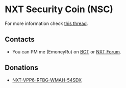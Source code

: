 # NXT Security Coin (NSC)
For more information check [this thread](https://nxtforum.org/index.php?topic=3669.0).
 
## Contacts
* You can PM me (EmoneyRu) on [BCT](https://bitcointalk.org/index.php?action=profile;u=125071;sa=summary) or [NXT Forum](https://nxtforum.org/index.php?action=profile;u=300).

## Donations
* [NXT-VPP6-RFBG-WMAH-54SDX](http://nxtportal.com/accounts/4516831954849355428)
